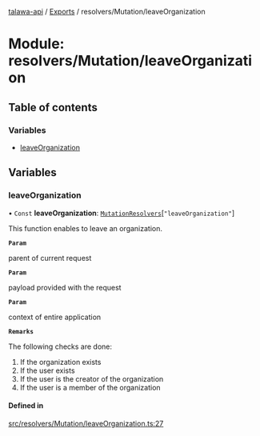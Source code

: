 [talawa-api](../README.md) / [Exports](../modules.md) / resolvers/Mutation/leaveOrganization

# Module: resolvers/Mutation/leaveOrganization

## Table of contents

### Variables

- [leaveOrganization](resolvers_Mutation_leaveOrganization.md#leaveorganization)

## Variables

### leaveOrganization

• `Const` **leaveOrganization**: [`MutationResolvers`](types_generatedGraphQLTypes.md#mutationresolvers)[``"leaveOrganization"``]

This function enables to leave an organization.

**`Param`**

parent of current request

**`Param`**

payload provided with the request

**`Param`**

context of entire application

**`Remarks`**

The following checks are done:
1. If the organization exists
2. If the user exists
3. If the user is the creator of the organization
4. If the user is a member of the organization

#### Defined in

[src/resolvers/Mutation/leaveOrganization.ts:27](https://github.com/PalisadoesFoundation/talawa-api/blob/53234da/src/resolvers/Mutation/leaveOrganization.ts#L27)
